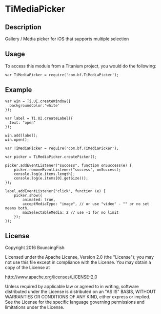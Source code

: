
# TiMediaPicker

## Description

Gallery / Media picker for iOS that supports multiple selection

## Usage

To access this module from a Titanium project, you would do the following:

    var TiMediaPicker = require('com.bf.TiMediaPicker');

## Example

    var win = Ti.UI.createWindow({
      backgroundColor:'white'
    });
    
    var label = Ti.UI.createLabel({
      text: "open"
    });

    win.add(label);
    win.open();

    var TiMediaPicker = require('com.bf.TiMediaPicker');

    var picker = TiMediaPicker.createPicker();

    picker.addEventListener("success", function onSuccess(e) {
        picker.removeEventListener("success", onSuccess);
        console.log(e.items.length);
        console.log(e.items[0].getSize());
    });

    label.addEventListener("click", function (e) {
        picker.show({
            animated: true,
            acceptMediaType: "image", // or use "video" - "" or no set means both,
            maxSelectableMedia: 2 // use -1 for no limit
        });
    });

## License

Copyright 2016 BouncingFish

Licensed under the Apache License, Version 2.0 (the "License");
you may not use this file except in compliance with the License.
You may obtain a copy of the License at

   http://www.apache.org/licenses/LICENSE-2.0

Unless required by applicable law or agreed to in writing, software
distributed under the License is distributed on an "AS IS" BASIS,
WITHOUT WARRANTIES OR CONDITIONS OF ANY KIND, either express or implied.
See the License for the specific language governing permissions and
limitations under the License.



